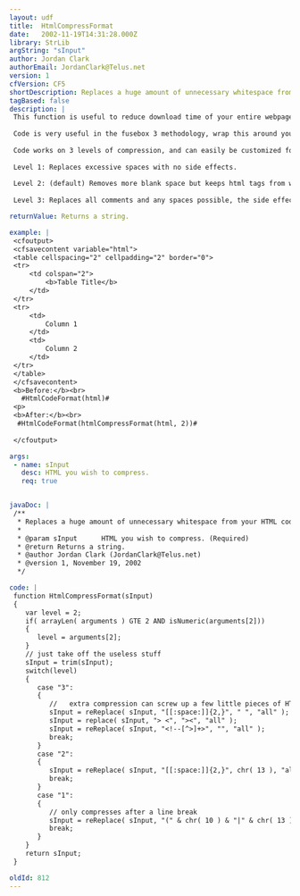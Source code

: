 ```yaml
---
layout: udf
title:  HtmlCompressFormat
date:   2002-11-19T14:31:28.000Z
library: StrLib
argString: "sInput"
author: Jordan Clark
authorEmail: JordanClark@Telus.net
version: 1
cfVersion: CF5
shortDescription: Replaces a huge amount of unnecessary whitespace from your HTML code.
tagBased: false
description: |
 This function is useful to reduce download time of your entire webpage. Client's will load pages noticably faster. Also very useful to compress a page before caching it for storage.
 
 Code is very useful in the fusebox 3 methodology, wrap this around your #fusebox.layout# variable to compress the html output.
 
 Code works on 3 levels of compression, and can easily be customized for more or different ways.
 
 Level 1: Replaces excessive spaces with no side effects.
 
 Level 2: (default) Removes more blank space but keeps html tags from wrapping into each other, so the code is still readable (maybe even more so)
 
 Level 3: Replaces all comments and any spaces possible, the side effect is space between html tags is removed, so alignment changes are possible.

returnValue: Returns a string.

example: |
 <cfoutput>
 <cfsavecontent variable="html">
 <table cellspacing="2" cellpadding="2" border="0">
 <tr>
     <td colspan="2">
         <b>Table Title</b>
     </td>
 </tr>
 <tr>
     <td>
         Column 1
     </td>
     <td>
         Column 2
     </td>
 </tr>
 </table>
 </cfsavecontent>
 <b>Before:</b><br>
   #HtmlCodeFormat(html)#
 <p>
 <b>After:</b><br>
  #HtmlCodeFormat(htmlCompressFormat(html, 2))#
 
 </cfoutput>

args:
 - name: sInput
   desc: HTML you wish to compress.
   req: true


javaDoc: |
 /**
  * Replaces a huge amount of unnecessary whitespace from your HTML code.
  * 
  * @param sInput      HTML you wish to compress. (Required)
  * @return Returns a string. 
  * @author Jordan Clark (JordanClark@Telus.net) 
  * @version 1, November 19, 2002 
  */

code: |
 function HtmlCompressFormat(sInput)
 {
    var level = 2;
    if( arrayLen( arguments ) GTE 2 AND isNumeric(arguments[2]))
    {
       level = arguments[2];
    }
    // just take off the useless stuff
    sInput = trim(sInput);
    switch(level)
    {
       case "3":
       {
          //   extra compression can screw up a few little pieces of HTML, doh         
          sInput = reReplace( sInput, "[[:space:]]{2,}", " ", "all" );
          sInput = replace( sInput, "> <", "><", "all" );
          sInput = reReplace( sInput, "<!--[^>]+>", "", "all" );
          break;
       }
       case "2":
       {
          sInput = reReplace( sInput, "[[:space:]]{2,}", chr( 13 ), "all" );
          break;
       }
       case "1":
       {
          // only compresses after a line break
          sInput = reReplace( sInput, "(" & chr( 10 ) & "|" & chr( 13 ) & ")+[[:space:]]{2,}", chr( 13 ), "all" );
          break;
       }
    }
    return sInput;
 }

oldId: 812
---
```


